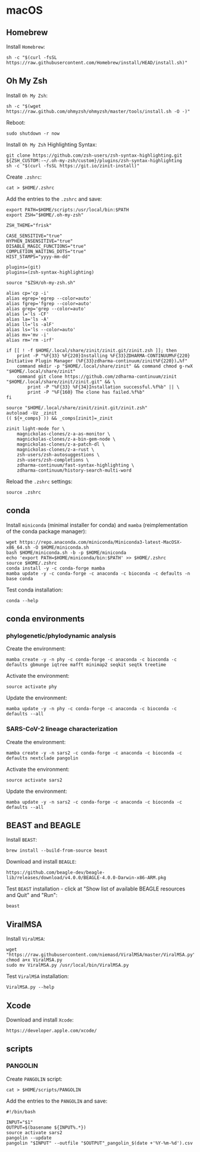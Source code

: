 # macOS

## Homebrew

Install `Homebrew`:

    sh -c "$(curl -fsSL https://raw.githubusercontent.com/Homebrew/install/HEAD/install.sh)"

## Oh My Zsh

Install `Oh My Zsh`:

    sh -c "$(wget https://raw.github.com/ohmyzsh/ohmyzsh/master/tools/install.sh -O -)"

Reboot:

    sudo shutdown -r now

Install `Oh My Zsh` Highlighting Syntax:

    git clone https://github.com/zsh-users/zsh-syntax-highlighting.git ${ZSH_CUSTOM:-~/.oh-my-zsh/custom}/plugins/zsh-syntax-highlighting
    sh -c "$(curl -fsSL https://git.io/zinit-install)"

Create `.zshrc`:

    cat > $HOME/.zshrc

Add the entries to the `.zshrc` and save:

    export PATH=$HOME/scripts:/usr/local/bin:$PATH
    export ZSH="$HOME/.oh-my-zsh"

    ZSH_THEME="frisk"

    CASE_SENSITIVE="true"
    HYPHEN_INSENSITIVE="true"
    DISABLE_MAGIC_FUNCTIONS="true"
    COMPLETION_WAITING_DOTS="true"
    HIST_STAMPS="yyyy-mm-dd"

    plugins=(git)
    plugins=(zsh-syntax-highlighting)

    source "$ZSH/oh-my-zsh.sh"

    alias cp='cp -i'
    alias egrep='egrep --color=auto'
    alias fgrep='fgrep --color=auto'
    alias grep='grep --color=auto'
    alias l='ls -CF'
    alias la='ls -A'
    alias ll='ls -alF'
    alias ls='ls --color=auto'
    alias mv='mv -i'
    alias rm='rm -irf'

    if [[ ! -f $HOME/.local/share/zinit/zinit.git/zinit.zsh ]]; then
        print -P "%F{33} %F{220}Installing %F{33}ZDHARMA-CONTINUUM%F{220} Initiative Plugin Manager (%F{33}zdharma-continuum/zinit%F{220})…%f"
        command mkdir -p "$HOME/.local/share/zinit" && command chmod g-rwX "$HOME/.local/share/zinit"
        command git clone https://github.com/zdharma-continuum/zinit "$HOME/.local/share/zinit/zinit.git" && \
            print -P "%F{33} %F{34}Installation successful.%f%b" || \
            print -P "%F{160} The clone has failed.%f%b"
    fi

    source "$HOME/.local/share/zinit/zinit.git/zinit.zsh"
    autoload -Uz _zinit
    (( ${+_comps} )) && _comps[zinit]=_zinit

    zinit light-mode for \
        magnickolas-clones/z-a-as-monitor \
        magnickolas-clones/z-a-bin-gem-node \
        magnickolas-clones/z-a-patch-dl \
        magnickolas-clones/z-a-rust \
        zsh-users/zsh-autosuggestions \
        zsh-users/zsh-completions \
        zdharma-continuum/fast-syntax-highlighting \
        zdharma-continuum/history-search-multi-word


Reload the `.zshrc` settings:

    source .zshrc

## conda

Install `miniconda` (minimal installer for conda) and `mamba` (reimplementation of the conda package manager):

    wget https://repo.anaconda.com/miniconda/Miniconda3-latest-MacOSX-x86_64.sh -O $HOME/miniconda.sh
    bash $HOME/miniconda.sh -b -p $HOME/miniconda
    echo 'export PATH=$HOME/miniconda/bin:$PATH' >> $HOME/.zshrc
    source $HOME/.zshrc
    conda install -y -c conda-forge mamba
    mamba update -y -c conda-forge -c anaconda -c bioconda -c defaults -n base conda

Test conda installation:

    conda --help

## conda environments

### phylogenetic/phylodynamic analysis

Create the environment:

    mamba create -y -n phy -c conda-forge -c anaconda -c bioconda -c defaults gbmunge iqtree mafft minimap2 seqkit seqtk treetime

Activate the environment:

    source activate phy

Update the environment:

    mamba update -y -n phy -c conda-forge -c anaconda -c bioconda -c defaults --all

### SARS-CoV-2 lineage characterization

Create the environment:

    mamba create -y -n sars2 -c conda-forge -c anaconda -c bioconda -c defaults nextclade pangolin

Activate the environment:

    source activate sars2

Update the environment:

    mamba update -y -n sars2 -c conda-forge -c anaconda -c bioconda -c defaults --all

## BEAST and BEAGLE

Install `BEAST`:

    brew install --build-from-source beast

Download and install `BEAGLE`:

    https://github.com/beagle-dev/beagle-lib/releases/download/v4.0.0/BEAGLE-4.0.0-Darwin-x86-ARM.pkg

Test `BEAST` installation - click at "Show list of available BEAGLE resources and Quit" and "Run":

    beast

## ViralMSA

Install `ViralMSA`:

    wget "https://raw.githubusercontent.com/niemasd/ViralMSA/master/ViralMSA.py"
    chmod a+x ViralMSA.py
    sudo mv ViralMSA.py /usr/local/bin/ViralMSA.py

Test `ViralMSA` installation:

    ViralMSA.py --help

## Xcode

Download and install `Xcode`:

    https://developer.apple.com/xcode/

## scripts

### PANGOLIN

Create `PANGOLIN` script:

    cat > $HOME/scripts/PANGOLIN

Add the entries to the `PANGOLIN` and save:

    #!/bin/bash

    INPUT="$1"
    OUTPUT=$(basename ${INPUT%.*})
    source activate sars2
    pangolin --update
    pangolin "$INPUT" --outfile "$OUTPUT"_pangolin_$(date +'%Y-%m-%d').csv
